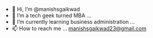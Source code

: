 - 👋 Hi, I’m @manishsgaikwad
- 👀 I’m a tech geek turned MBA ...
- 🌱 I’m currently learning business administration ...
- 📫 How to reach me ... manishsgaikwad23@gmail.com
